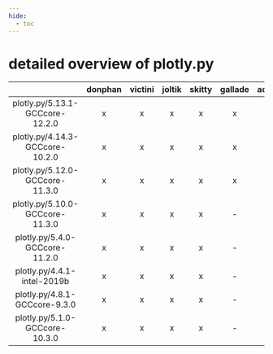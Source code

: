 ```yaml
---
hide:
  - toc
---
```


detailed overview of plotly.py
==============================

| |donphan|victini|joltik|skitty|gallade|accelgor|swalot|doduo|
| :---: | :---: | :---: | :---: | :---: | :---: | :---: | :---: | :---: |
|plotly.py/5.13.1-GCCcore-12.2.0|x|x|x|x|x|x|x|x|
|plotly.py/4.14.3-GCCcore-10.2.0|x|x|x|x|x|-|x|x|
|plotly.py/5.12.0-GCCcore-11.3.0|x|x|x|x|x|x|x|x|
|plotly.py/5.10.0-GCCcore-11.3.0|x|x|x|x|-|x|x|x|
|plotly.py/5.4.0-GCCcore-11.2.0|x|x|x|x|-|x|x|x|
|plotly.py/4.4.1-intel-2019b|x|x|x|x|-|-|x|x|
|plotly.py/4.8.1-GCCcore-9.3.0|x|x|x|x|-|-|x|x|
|plotly.py/5.1.0-GCCcore-10.3.0|x|x|x|x|-|x|x|x|
